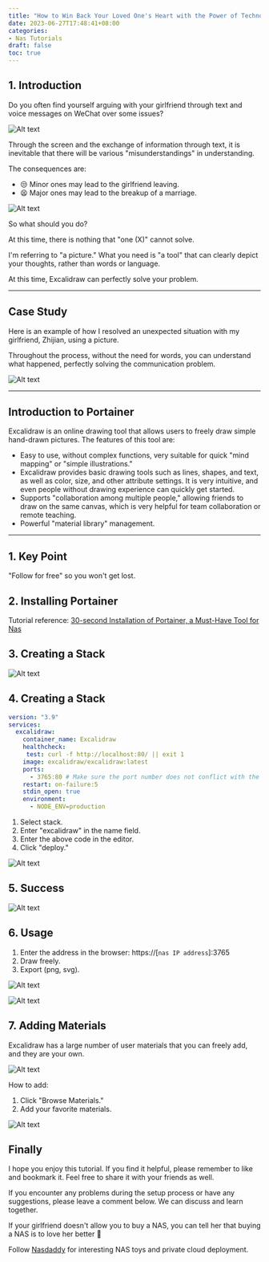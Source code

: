 ```yaml
---
title: "How to Win Back Your Loved One's Heart with the Power of Technology: I Used Excalidraw to Make Her Understand My Heart"
date: 2023-06-27T17:48:41+08:00
categories:
- Nas Tutorials
draft: false
toc: true
---
```


## 1. Introduction

Do you often find yourself arguing with your girlfriend through text and voice messages on WeChat over some issues?

![Alt text](202305291425520.gif "Pic")

Through the screen and the exchange of information through text, it is inevitable that there will be various "misunderstandings" in understanding.

The consequences are:

- 😒 Minor ones may lead to the girlfriend leaving.
- 😫 Major ones may lead to the breakup of a marriage.

![Alt text](202305291422135.png "Pic")

So what should you do?

At this time, there is nothing that "one (X)" cannot solve.

I'm referring to "a picture." What you need is "a tool" that can clearly depict your thoughts, rather than words or language.

At this time, Excalidraw can perfectly solve your problem.

---

## Case Study

Here is an example of how I resolved an unexpected situation with my girlfriend, Zhijian, using a picture.

Throughout the process, without the need for words, you can understand what happened, perfectly solving the communication problem.

![Alt text](202305291435555.png "Pic")

---

## Introduction to Portainer

Excalidraw is an online drawing tool that allows users to freely draw simple hand-drawn pictures. The features of this tool are:

- Easy to use, without complex functions, very suitable for quick "mind mapping" or "simple illustrations."
- Excalidraw provides basic drawing tools such as lines, shapes, and text, as well as color, size, and other attribute settings. It is very intuitive, and even people without drawing experience can quickly get started.
- Supports "collaboration among multiple people," allowing friends to draw on the same canvas, which is very helpful for team collaboration or remote teaching.
- Powerful "material library" management.

---

## 1. Key Point

"Follow for free" so you won't get lost.

## 2. Installing Portainer

Tutorial reference:
[30-second Installation of Portainer, a Must-Have Tool for Nas](/how-to-install-portainer-in-nas/)

## 3. Creating a Stack

![Alt text](https://mariushosting.com/wp-content/uploads/2022/08/1-Synology-Portainer-Add-Stack.png "Pic")

## 4. Creating a Stack

```yaml
version: "3.9"
services:
  excalidraw:
    container_name: Excalidraw
    healthcheck:
     test: curl -f http://localhost:80/ || exit 1
    image: excalidraw/excalidraw:latest
    ports:
      - 3765:80 # Make sure the port number does not conflict with the original one
    restart: on-failure:5
    stdin_open: true
    environment:
      - NODE_ENV=production
```

1. Select stack.
2. Enter "excalidraw" in the name field.
3. Enter the above code in the editor.
4. Click "deploy."

![Alt text](202305291442842.png "Pic")

## 5. Success

![Alt text](https://mariushosting.com/wp-content/uploads/2023/02/Excalidraw-Synology-NAS-Set-up-3.png "Pic")

## 6. Usage

1. Enter the address in the browser: https://[`nas IP address`]:3765
2. Draw freely.
3. Export (png, svg).

![Alt text](202305291454803.png "Pic")

![Alt text](202305291454150.png "Pic")

## 7. Adding Materials

Excalidraw has a large number of user materials that you can freely add, and they are your own.

![Alt text](202305291455876.png "Pic")

How to add:

1. Click "Browse Materials."
2. Add your favorite materials.

![Alt text](202305291455833.png "Pic")

## Finally

I hope you enjoy this tutorial. If you find it helpful, please remember to like and bookmark it. Feel free to share it with your friends as well.

If you encounter any problems during the setup process or have any suggestions, please leave a comment below. We can discuss and learn together.

If your girlfriend doesn't allow you to buy a NAS, you can tell her that buying a NAS is to love her better 🤣

Follow [Nasdaddy](https://nasdaddy.com) for interesting NAS toys and private cloud deployment.
